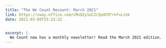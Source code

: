 ```yaml
---
title: "The We Count Recount: March 2021"
link: https://sway.office.com/cMvQ2y1uCZc5pdCM?ref=Link
date: 2021-03-09T15:23:22


excerpt: |-
  We Count now has a monthly newsletter! Read the March 2021 edition.
---
```

